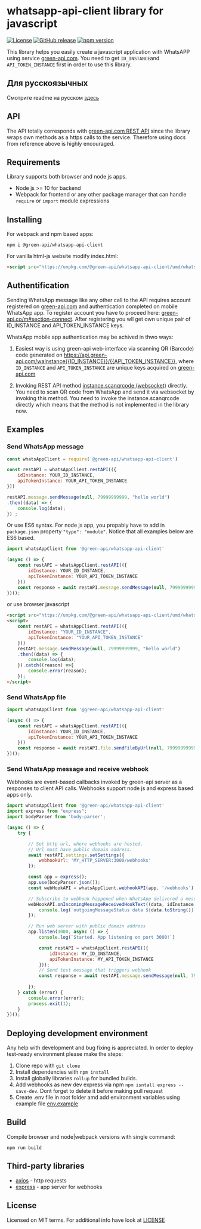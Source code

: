 # whatsapp-api-client library for javascript
[![License](https://img.shields.io/badge/License-MIT-yellow.svg)](https://github.com/green-api/whatsapp-api-client/blob/master/LICENSE)
[![GitHub release](https://img.shields.io/github/v/release/green-api/whatsapp-api-client.svg)](https://github.com/green-api/whatsapp-api-client/releases)
[![npm version](https://badge.fury.io/js/%40green-api%2Fwhatsapp-api-client.svg)](https://www.npmjs.com/package/@green-api/whatsapp-api-client)

This library helps you easily create a javascript application with WhatsAPP using service [green-api.com](https://green-api.com). You need to get ``ID_INSTANCE``and ``API_TOKEN_INSTANCE`` first in order to use this library. 

## Для русскоязычных
Смотрите readme на русском [здесь](README_RUS.md)

## API

The API totally corresponds with [green-api.com REST API](https://green-api.com/documents/green-api.html#82fcbe04-233f-492d-baf1-098f340bc0dc) since the library wraps own methods as a https calls to the service. Therefore using docs from reference above is highly encouraged.

## Requirements

Library supports both browser and node js apps.  

* Node js >= 10 for backend
* Webpack for frontend  or any other package manager that can handle ``require`` or ``import`` module expressions

## Installing
For webpack and npm based apps:
```
npm i @green-api/whatsapp-api-client
```
For vanilla html-js website  modify index.html:
``` html
<script src="https://unpkg.com/@green-api/whatsapp-api-client/umd/whats-app-client.min.js"></script>
```

## Authentification

Sending WhatsApp message like any other call to the API requires account registered on [green-api.com](https://green-api.com) and authentication completed on mobile WhatsApp app. To register account you have to proceed here: [green-api.co/m#section-connect](https://green-api.com/#section-connect). After registering you wll get own unique pair of ID_INSTANCE and API_TOKEN_INSTANCE keys.

WhatsApp mobile app authentication may be achived in thwo ways:
1. Easiest way is using green-api web-interface via scanning QR (Barcode) code generated on https://api.green-api.com/waInstance{{ID_INSTANCE}}/{{API_TOKEN_INSTANCE}}, where ``ID_INSTANCE`` and ``API_TOKEN_INSTANCE`` are unique keys acquired on [green-api.com](https://green-api.com)

2. Invoking REST API method [instance.scanqrcode (websocket)](https://documenter.getpostman.com/view/11185176/Szme3xf1?version=latest#048e8f7c-5bf1-4655-a719-c2d2ee78c676) directly. You need to scan QR code from WhatsApp and send it via websocket by invoking this method. You need to invoke the instance.scanqrcode directly which means that the method is not implemented in the library now.

## Examples

### Send WhatsApp message

``` js
const whatsAppClient = require('@green-api/whatsapp-api-client')

const restAPI = whatsAppClient.restAPI(({
    idInstance: YOUR_ID_INSTANCE,
    apiTokenInstance: YOUR_API_TOKEN_INSTANCE
}))

restAPI.message.sendMessage(null, 79999999999, "hello world")
.then((data) => {
    console.log(data);
}) ;

```
Or use ES6 syntax. For node js app, you propably have to add in ``package.json`` property ``"type": "module"``. Notice that all examples below are ES6 based.

``` js
import whatsAppClient from '@green-api/whatsapp-api-client'

(async () => {
    const restAPI = whatsAppClient.restAPI(({
        idInstance: YOUR_ID_INSTANCE, 
        apiTokenInstance: YOUR_API_TOKEN_INSTANCE
    }))
    const response = await restAPI.message.sendMessage(null, 79999999999, "hello world");
})();
```
or use browser javascript
``` html
<script src="https://unpkg.com/@green-api/whatsapp-api-client/umd/whats-app-client.min.js"></script>
<script>
    const restAPI = whatsAppClient.restAPI(({
        idInstance: "YOUR_ID_INSTANCE",
        apiTokenInstance: "YOUR_API_TOKEN_INSTANCE"
    }))
    restAPI.message.sendMessage(null, 79999999999, "hello world")
    .then((data) => {
        console.log(data);
    }).catch((reason) =>{
        console.error(reason);
    });
</script>
```

### Send WhatsApp file
``` js
import whatsAppClient from '@green-api/whatsapp-api-client'

(async () => {
    const restAPI = whatsAppClient.restAPI(({
        idInstance: YOUR_ID_INSTANCE,
        apiTokenInstance: YOUR_API_TOKEN_INSTANCE
    }))
    const response = await restAPI.file.sendFileByUrl(null, 79999999999, 'https://avatars.mds.yandex.net/get-pdb/477388/77f64197-87d2-42cf-9305-14f49c65f1da/s375', 'horse.png', 'horse');
})();
```

### Send WhatsApp message and receive webhook

Webhooks are event-based callbacks invoked by green-api server as a responses to client API calls. Webhooks support node js and express based apps only.

``` js
import whatsAppClient from '@green-api/whatsapp-api-client'
import express from "express";
import bodyParser from 'body-parser';

(async () => {
    try {

        // Set http url, where webhooks are hosted. 
        // Url must have public domain address.
        await restAPI.settings.setSettings({
            webhookUrl: 'MY_HTTP_SERVER:3000/webhooks'
        });

        const app = express();
        app.use(bodyParser.json());
        const webHookAPI = whatsAppClient.webhookAPI(app, '/webhooks')

        // Subscribe to webhook happened when WhatsApp delivered a message
        webHookAPI.onIncomingMessageReceivedHookText((data, idInstance, idMessage, sender, typeMessage, textMessage) => {
            console.log(`outgoingMessageStatus data ${data.toString()}`)
        });

        // Run web server with public domain address
        app.listen(3000, async () => {
            console.log(`Started. App listening on port 3000!`)

            const restAPI = whatsAppClient.restAPI(({
                idInstance: MY_ID_INSTANCE,
                apiTokenInstance: MY_API_TOKEN_INSTANCE
            }));
            // Send test message that triggers webhook
            const response = await restAPI.message.sendMessage(null, 79999999999, "hello world");
    
        });
    } catch (error) {
        console.error(error);
        process.exit(1);
    }
})();

```

## Deploying development environment

Any  help with development and bug fixing is appreciated. In order to deploy test-ready environment please make the steps:

1. Сlone repo with ``git clone``
2. Install dependencies with ``npm install``
3. Install globally libraries ``rollup`` for bundled builds.
4. Add webhooks as new dev express  via npm ``npm isntall express --save-dev``. Dont forget to delete it before making pull request
5. Create .env file in root folder amd add environment variables using example file [env.example](env.example)

## Build
Compile browser and node|webpack versions with single command:
```
npm run build
```

## Third-party libraries

* [axios](https://github.com/axios/axios) -  http requests
* [express](https://www.npmjs.com/package/express) - app server for webhooks

## License

Licensed on MIT terms. For additional info have look at [LICENSE](LICENSE)
